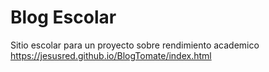 # Blog Escolar
Sitio escolar para un proyecto sobre rendimiento academico https://jesusred.github.io/BlogTomate/index.html
